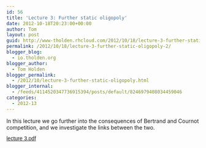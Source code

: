 ```yaml
---
id: 56
title: 'Lecture 3: Further static oligopoly'
date: 2012-10-18T20:23:00+00:00
author: Tom
layout: post
guid: http://www-tholden.rhcloud.com/2012/10/18/lecture-3-further-static-oligopoly-2/
permalink: /2012/10/18/lecture-3-further-static-oligopoly-2/
blogger_blog:
  - io.tholden.org
blogger_author:
  - Tom Holden
blogger_permalink:
  - /2012/10/lecture-3-further-static-oligopoly.html
blogger_internal:
  - /feeds/4114520347736915394/posts/default/8246979408034459046
categories:
  - 2012-13
---
```

In this lecture we go further into the consequences of Bertrand and Cournot competition, and we investigate the links between the two. <a title="View lecture 3.pdf on Scribd" href="http://www.scribd.com/doc/110454666/lecture-3-pdf" style="margin: 12px auto 6px auto; font-family: Helvetica,Arial,Sans-serif; font-style: normal; font-variant: normal; font-weight: normal; font-size: 14px; line-height: normal; font-size-adjust: none; font-stretch: normal; -x-system-font: none; display: block; text-decoration: underline;">lecture 3.pdf</a>